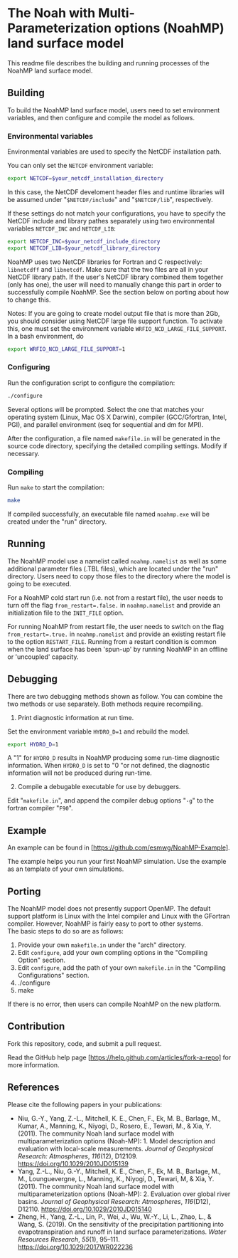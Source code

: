 # The Noah with Multi-Parameterization options (NoahMP) land surface model

This readme file describes the building and running processes of the NoahMP land surface model.

## Building
To build the NoahMP land surface model, users need to set environment variables, and then configure and compile the model as follows.

### Environmental variables

Environmental variables are used to specify the NetCDF installation path.

You can only set the `NETCDF` environment variable:
```bash
export NETCDF=$your_netcdf_installation_directory
```
In this case, the NetCDF develoment header files and runtime libraries will be assumed under "`$NETCDF/include`" and "`$NETCDF/lib`", respectively.

If these settings do not match your configurations, you have to specify  the NetCDF include and library pathes separately using two environmental variables `NETCDF_INC` and `NETCDF_LIB`:
```bash
export NETCDF_INC=$your_netcdf_include_directory
export NETCDF_LIB=$your_netcdf_library_directory
```

NoahMP uses two NetCDF libraries for Fortran and C respectively: 
`libnetcdff` and `libnetcdf`. Make sure that the two files are all in your NetCDF library path. If the user's NetCDF library combined them together (only has one), the user will need to manually change this part in order to successfully compile NoahMP. 
See the section below on porting about how to change this.

Notes: If you are going to create model output file that is more than 2Gb,
      you should consider using NetCDF large file support function. To activate
      this, one must set the environment variable `WRFIO_NCD_LARGE_FILE_SUPPORT`.
      In a bash environment, do
      
```bash
export WRFIO_NCD_LARGE_FILE_SUPPORT=1
```

### Configuring

Run the configuration script to configure the compilation:
```bash
./configure
```
Several options will be prompted. Select the one that matches your operating system (Linux, Mac OS X Darwin), compiler (GCC/Gfortran, Intel, PGI), and parallel environment (seq for sequential and dm for MPI).

After the configuration, a file named `makefile.in` will be generated in the source code directory, specifying the detailed compiling settings. Modify if necessary.

### Compiling

Run `make` to start the compilation:
```bash
make
``` 

If compiled successfully, an executable file named `noahmp.exe` will be created under the "run" directory.

## Running

The NoahMP model use a namelist called `noahmp.namelist` as well as some additional parameter files (.TBL files), which are located under the "run" directory. Users need to copy those files to the directory where the model is going to be executed.

For a NoahMP cold start run (i.e. not from a restart file), the user needs to turn off the flag `from_restart=.false.` in `noahmp.namelist` and provide an initialization file to the `INIT_FILE` option.

For running NoahMP from restart file, the user needs to switch on the flag `from_restart=.true.` in `noahmp.namelist` and provide an existing restart file to the option `RESTART_FILE`. Running from a restart condition is common when the land surface has been 
'spun-up' by running NoahMP in an offline or 'uncoupled' capacity.

## Debugging

There are two debugging methods shown as follow. You can combine the two methods or use separately. Both methods require recompiling.

1) Print diagnostic information at run time.

Set the environment variable `HYDRO_D=1` and rebuild the model.

```bash
export HYDRO_D=1
```
A "1" for `HYDRO_D` results in NoahMP producing some run-time diagnostic information. 
When `HYDRO_D` is set to "0 "or not defined, the diagnostic information will not be produced 
during run-time. 

2) Compile a debugable executable for use by debuggers.

Edit "`makefile.in`", and append the compiler debug options "`-g`" to the fortran compiler "`F90`".

## Example

An example can be found in [https://github.com/esmwg/NoahMP-Example].

The example helps you run your first NoahMP simulation. Use the example as an template of your own simulations.

## Porting

The NoahMP model does not presently support OpenMP. The default support platform is Linux 
with the Intel compiler and Linux with the GFortran compiler. However, NoahMP is fairly easy to port to other systems.  
The basic steps to do so are as follows:

1) Provide your own `makefile.in` under the "arch" directory.
2) Edit `configure`, add your own compling options in the "Compiling Option" section.
3) Edit `configure`, add the path of your own `makefile.in` in the "Compiling Configurations" section.
4) ./configure
5) make

If there is no error, then users can compile  NoahMP on the new platform.

## Contribution

Fork this repository, code, and submit a pull request.

Read the GitHub help page [https://help.github.com/articles/fork-a-repo] for more information.

## References
Please cite the following papers in your publications:
- Niu, G.-Y., Yang, Z.-L., Mitchell, K. E., Chen, F., Ek, M. B., Barlage, M., Kumar, A., Manning, K., Niyogi, D., Rosero, E., Tewari, M., & Xia, Y. (2011). The community Noah land surface model with multiparameterization options (Noah-MP): 1. Model description and evaluation with local-scale measurements. _Journal of Geophysical Research: Atmospheres_, _116_(12), D12109. https://doi.org/10.1029/2010JD015139
- Yang, Z.-L., Niu, G.-Y., Mitchell, K. E., Chen, F., Ek, M. B., Barlage, M., M., Lounguevergne, L., Manning, K., Niyogi, D., Tewari, M, & Xia, Y. (2011). The community Noah land surface model with multiparameterization options (Noah-MP): 2. Evaluation over global river basins. _Journal of Geophysical Research: Atmospheres_, _116_(D12), D12110. https://doi.org/10.1029/2010JD015140
- Zheng, H., Yang, Z.-L., Lin, P., Wei, J., Wu, W.-Y., Li, L., Zhao, L., & Wang, S. (2019). On the sensitivity of the precipitation partitioning into evapotranspiration and runoff in land surface parameterizations. _Water Resources Research_, _55_(1), 95–111. https://doi.org/10.1029/2017WR022236

